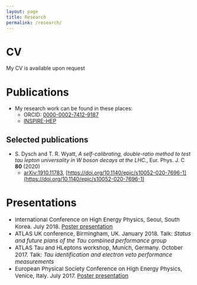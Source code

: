 ```yaml
---
layout: page
title: Research
permalink: /research/
---
```


# CV
My CV is available upon request

# Publications

- My research work can be found in these places:
	- ORCID: [0000-0002-7412-9187](https://orcid.org/0000-0002-7412-9187)
	- [INSPIRE-HEP](https://inspirehep.net/authors/1511801)

## Selected publications
- S. Dysch and T. R. Wyatt, _A self-calibrating, double-ratio method to test tau lepton universality in W boson decays at the LHC._, Eur. Phys. J. C **80** (2020)
	- [arXiv:1910.11783](https://arxiv.org/abs/1910.11783), [https://doi.org/10.1140/epjc/s10052-020-7696-1](https://doi.org/10.1140/epjc/s10052-020-7696-1)

# Presentations
- <span style="font-size:15px;">International Conference on High Energy Physics, Seoul, South Korea. July 2018. [Poster presentation](https://cds.cern.ch/record/2634682)</span>
- <span style="font-size:15px;">ATLAS UK conference, Birmingham, UK. January 2018. Talk: _Status and future plans of the Tau combined performance group_</span>
- <span style="font-size:15px;">ATLAS Tau and HLeptons workshop, Munich, Germany. October 2017. Talk: _Tau identification and electron veto performance measurements_</span>
- <span style="font-size:15px;">European Physical Society Conference on High Energy Physics, Venice, Italy. July 2017. [Poster presentation](https://cds.cern.ch/record/2274251/)</span>
